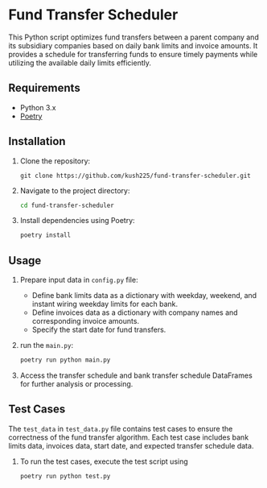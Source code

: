 # Fund Transfer Scheduler

This Python script optimizes fund transfers between a parent company and its subsidiary companies based on daily bank limits and invoice amounts. It provides a schedule for transferring funds to ensure timely payments while utilizing the available daily limits efficiently.

## Requirements

- Python 3.x
- [Poetry](https://python-poetry.org/)

## Installation

1. Clone the repository:

    ```
    git clone https://github.com/kush225/fund-transfer-scheduler.git
    ```

2. Navigate to the project directory:

    ```bash
    cd fund-transfer-scheduler
    ```

3. Install dependencies using Poetry:

    ```bash
    poetry install
    ```

## Usage

1. Prepare input data in `config.py` file:
    - Define bank limits data as a dictionary with weekday, weekend, and instant wiring weekday limits for each bank.
    - Define invoices data as a dictionary with company names and corresponding invoice amounts.
    - Specify the start date for fund transfers.

2. run the `main.py`:

    ```bash
    poetry run python main.py
    ```

3. Access the transfer schedule and bank transfer schedule DataFrames for further analysis or processing.

## Test Cases

The `test_data` in `test_data.py` file contains test cases to ensure the correctness of the fund transfer algorithm. Each test case includes bank limits data, invoices data, start date, and expected transfer schedule data.

1. To run the test cases, execute the test script using 

    ```bash
    poetry run python test.py 
    ```

